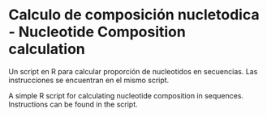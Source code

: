 # Calculo de composición nucletodica - Nucleotide Composition calculation

Un script en R para calcular proporción de nucleotidos en secuencias. Las instrucciones se encuentran en el mismo script. 

A simple R script for calculating nucleotide composition in sequences. Instructions can be found in the script.
